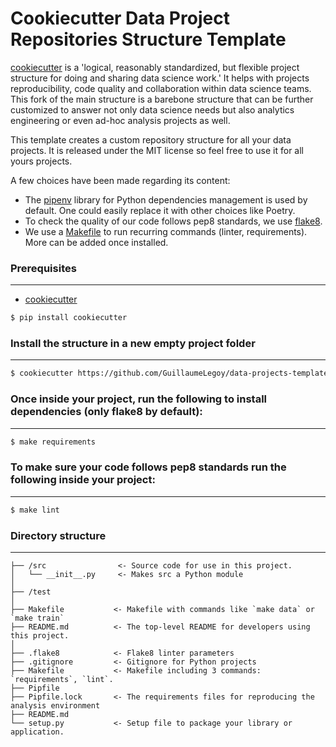 Cookiecutter Data Project Repositories Structure Template
==============================
[cookiecutter](https://cookiecutter.readthedocs.io/en/latest/installation.html) is a 'logical, reasonably standardized, but flexible project structure for doing and sharing data science work.'
It helps with projects reproducibility, code quality and collaboration within data science teams. This fork of the main structure is a barebone structure that can be further customized to answer not only data science
needs but also analytics engineering or even ad-hoc analysis projects as well.

This template creates a custom repository structure for all your data projects. It is released under the MIT license so feel free to use it for all yours projects.

A few choices have been made regarding its content:
* The [pipenv](https://pipenv.readthedocs.io/en/latest/) library for Python dependencies management is used by default. One could easily replace it with other choices like Poetry.
* To check the quality of our code follows pep8 standards, we use [flake8](https://pypi.org/project/flake8/).
* We use a [Makefile](https://en.wikipedia.org/wiki/Makefile) to run recurring commands (linter, requirements). More can be added once installed.


### Prerequisites
------------
  - [cookiecutter](https://cookiecutter.readthedocs.io/en/latest/installation.html)
  ```bash
  $ pip install cookiecutter
  ```


### Install the structure in a new empty project folder
------------
```bash
$ cookiecutter https://github.com/GuillaumeLegoy/data-projects-template.git
```


### Once inside your project, run the following to install dependencies (only flake8 by default):
------------
```bash
$ make requirements
```


### To make sure your code follows pep8 standards run the following inside your project:
------------
```bash
$ make lint
```


### Directory structure
------------
```
├── /src                <- Source code for use in this project.
│   └── __init__.py     <- Makes src a Python module
│
├── /test
│
├── Makefile           <- Makefile with commands like `make data` or `make train`
├── README.md          <- The top-level README for developers using this project.
│
├── .flake8            <- Flake8 linter parameters
├── .gitignore         <- Gitignore for Python projects
├── Makefile           <- Makefile including 3 commands: `requirements`, `lint`.
├── Pipfile            
├── Pipfile.lock       <- The requirements files for reproducing the analysis environment
├── README.md
└── setup.py           <- Setup file to package your library or application.
```
